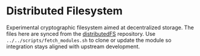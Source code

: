 # Distributed Filesystem

Experimental cryptographic filesystem aimed at decentralized storage. The files
here are synced from the
[distributedFS](https://github.com/Jonathan-R-Anderson/distributedFS)
repository. Use `../../scripts/fetch_modules.sh` to clone or update the module
so integration stays aligned with upstream development.
